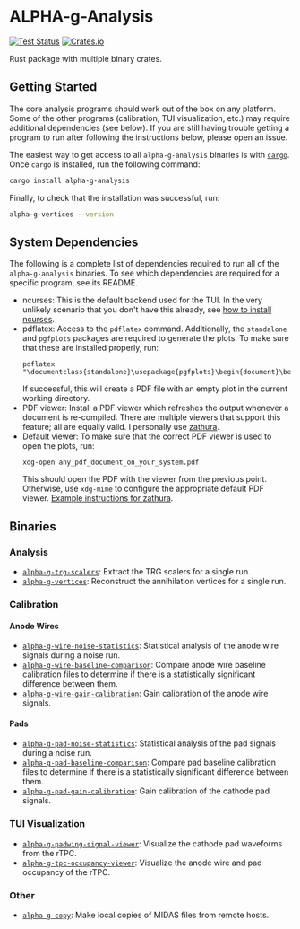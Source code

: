 # ALPHA-g-Analysis

[![Test Status](https://github.com/ALPHA-g-Experiment/alpha-g/actions/workflows/rust.yml/badge.svg)](https://github.com/ALPHA-g-Experiment/alpha-g/actions/workflows/rust.yml)
[![Crates.io](https://img.shields.io/crates/v/alpha-g-analysis?labelColor=383f47)](https://crates.io/crates/alpha-g-analysis)

Rust package with multiple binary crates.

## Getting Started

The core analysis programs should work out of the box on any platform. Some of
the other programs (calibration, TUI visualization, etc.) may require additional
dependencies (see below). If you are still having trouble getting a program
to run after following the instructions below, please open an issue.

The easiest way to get access to all `alpha-g-analysis` binaries is with
[`cargo`](https://doc.rust-lang.org/cargo/getting-started/installation.html).
Once `cargo` is installed, run the following command:

```bash
cargo install alpha-g-analysis
```

Finally, to check that the installation was successful, run:

```bash
alpha-g-vertices --version
```

## System Dependencies

The following is a complete list of dependencies required to run all of the
`alpha-g-analysis` binaries. To see which dependencies are required for a
specific program, see its README.

- ncurses: This is the default backend used for the TUI. In the very unlikely
 scenario that you don't have this already, see [how to install
ncurses](https://github.com/gyscos/cursive/wiki/Install-ncurses).
- pdflatex: Access to the `pdflatex` command. Additionally, the `standalone` and
`pgfplots` packages are required to generate the plots. To make sure that these
are installed properly, run:
	```
	pdflatex "\documentclass{standalone}\usepackage{pgfplots}\begin{document}\begin{tikzpicture}\begin{axis}\end{axis}\end{tikzpicture}\end{document}"
	```
	If successful, this will create a PDF file with an empty plot in the current
working directory.
- PDF viewer: Install a PDF viewer which refreshes the output whenever a
 document is re-compiled. There are multiple viewers that support this feature;
all are equally valid. I personally use
[zathura](https://wiki.archlinux.org/title/zathura).
- Default viewer: To make sure that the correct PDF viewer is used to open the
plots, run:
	```
	xdg-open any_pdf_document_on_your_system.pdf
	```
	This should open the PDF with the viewer from the previous point. Otherwise,
use `xdg-mime` to configure the appropriate default PDF viewer. [Example
instructions for
zathura](https://wiki.archlinux.org/title/zathura#Make_zathura_the_default_pdf_viewer).

## Binaries

### Analysis

- [`alpha-g-trg-scalers`](src/bin/alpha-g-trg-scalers/README.md):
Extract the TRG scalers for a single run.
- [`alpha-g-vertices`](src/bin/alpha-g-vertices/README.md):
Reconstruct the annihilation vertices for a single run.

### Calibration

#### Anode Wires

- [`alpha-g-wire-noise-statistics`](src/bin/alpha-g-wire-noise-statistics/README.md):
Statistical analysis of the anode wire signals during a noise run.
- [`alpha-g-wire-baseline-comparison`](src/bin/alpha-g-wire-baseline-comparison/README.md):
Compare anode wire baseline calibration files to determine if there is a
statistically significant difference between them.
- [`alpha-g-wire-gain-calibration`](src/bin/alpha-g-wire-gain-calibration/README.md):
Gain calibration of the anode wire signals.

#### Pads
- [`alpha-g-pad-noise-statistics`](src/bin/alpha-g-pad-noise-statistics/README.md):
Statistical analysis of the pad signals during a noise run.
- [`alpha-g-pad-baseline-comparison`](src/bin/alpha-g-pad-baseline-comparison/README.md):
Compare pad baseline calibration files to determine if there is a statistically
significant difference between them.
- [`alpha-g-pad-gain-calibration`](src/bin/alpha-g-pad-gain-calibration/README.md):
Gain calibration of the cathode pad signals.

### TUI Visualization

- [`alpha-g-padwing-signal-viewer`](src/bin/alpha-g-padwing-signal-viewer/README.md):
Visualize the cathode pad waveforms from the rTPC.
- [`alpha-g-tpc-occupancy-viewer`](src/bin/alpha-g-tpc-occupancy-viewer/README.md):
Visualize the anode wire and pad occupancy of the rTPC.

### Other

- [`alpha-g-copy`](src/bin/alpha-g-copy/README.md): Make local copies of MIDAS 
files from remote hosts.
